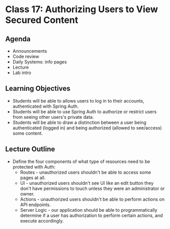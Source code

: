 # Class 17: Authorizing Users to View Secured Content

## Agenda
- Announcements
- Code review
- Daily Systems: info pages
- Lecture
- Lab intro

## Learning Objectives
* Students will be able to allows users to log in to their accounts, authenticated with Spring Auth.
* Students will be able to use Spring Auth to authorize or restrict users from seeing other users's private data.
* Students will be able to draw a distinction between a user being authenticated (logged in) and being authorized (allowed to see/access) some content.


## Lecture Outline
* Define the four components of what type of resources need to be protected with Auth:
  * Routes - unauthorized users shouldn't be able to access some pages at all.
  * UI - unauthorized users shouldn't see UI like an edit button they don't have permissions to touch unless they were an administrator or owner.
  * Actions - unauthorized users shouldn't be able to perform actions on API endpoints.
  * Server Logic - our application should be able to programmatically determine if a user has authorization to perform certain actions, and execute accordingly.

